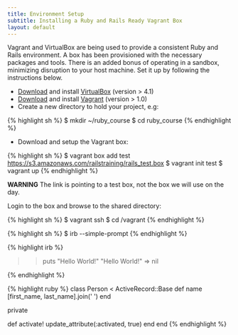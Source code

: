 ```yaml
---
title: Environment Setup
subtitle: Installing a Ruby and Rails Ready Vagrant Box
layout: default
---
```


Vagrant and VirtualBox are being used to provide a consistent Ruby and Rails environment. A box has been provisioned with the necessary packages and tools. There is an added bonus of operating in a sandbox, minimizing disruption to your host machine. Set it up by following the instructions below.

* [Download][vbd] and install [VirtualBox][vb] (version > 4.1)
* [Download][vd] and install [Vagrant][v] (version > 1.0)
* Create a new directory to hold your project, e.g:

{% highlight sh %}
$ mkdir ~/ruby_course
$ cd ruby_course
{% endhighlight %}

* Download and setup the Vagrant box:

{% highlight sh %}
$ vagrant box add test https://s3.amazonaws.com/railstraining/rails_test.box
$ vagrant init test
$ vagrant up
{% endhighlight %}

**WARNING** The link is pointing to a test box, not the box we will use on the day.

Login to the box and browse to the shared directory:

{% highlight sh %}
$ vagrant ssh
$ cd /vagrant
{% endhighlight %}

{% highlight sh %}
$ irb --simple-prompt
{% endhighlight %}

{% highlight irb %}
>> puts "Hello World!"
"Hello World!"
=> nil
>>
{% endhighlight %}


{% highlight ruby %}
class Person < ActiveRecord::Base
  def name
    [first_name, last_name].join(' ')
  end

  private

  def activate!
    update_attribute(:activated, true)
  end
end
{% endhighlight %}

[vbd]: https://www.virtualbox.org/wiki/Downloads "Oracle VirtualBox Download Page"
[vb]: https://www.virtualbox.org/ "Oracle VirtualBox"
[v]: http://vagrantup.com/ "Vagrant"
[vd]: http://downloads.vagrantup.com/tags/v1.0.3 "Vagrant Download Page"

